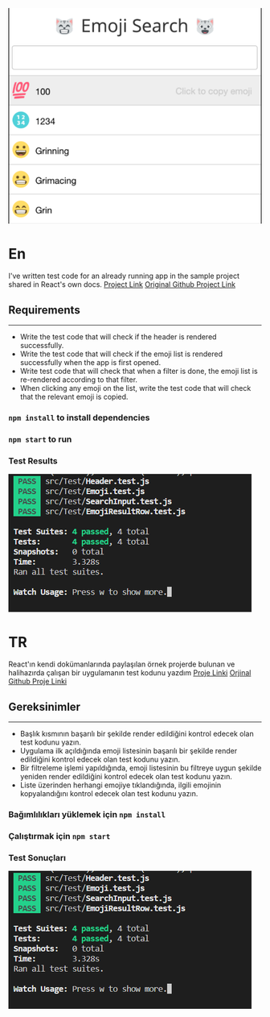 ![EmojiSearch](/photos/photo1.png)
# En
I've written test code for an already running app in the sample project shared in React's own docs.
[Project Link](https://tr.reactjs.org/community/examples.html)
[Original Github Project Link](https://github.com/ahfarmer/emoji-search)
## Requirements
---
- Write the test code that will check if the header is rendered successfully.
- Write the test code that will check if the emoji list is rendered successfully when the app is first opened.
- Write test code that will check that when a filter is done, the emoji list is re-rendered according to that filter.
- When clicking any emoji on the list, write the test code that will check that the relevant emoji is copied.
### `npm install` to install dependencies
### `npm start` to run
### Test Results
![Test](/photos/photo2.png)
# TR
React'ın kendi dokümanlarında paylaşılan örnek projerde bulunan ve halihazırda çalışan bir uygulamanın test kodunu yazdım
[Proje Linki](https://tr.reactjs.org/community/examples.html)
[Orjinal Github Proje Linki](https://github.com/ahfarmer/emoji-search)
## Gereksinimler
---
- Başlık kısmının başarılı bir şekilde render edildiğini kontrol edecek olan test kodunu yazın.
- Uygulama ilk açıldığında emoji listesinin başarılı bir şekilde render edildiğini kontrol edecek olan test kodunu yazın.
- Bir filtreleme işlemi yapıldığında, emoji listesinin bu filtreye uygun şekilde yeniden render edildiğini kontrol edecek olan test kodunu yazın.
- Liste üzerinden herhangi emojiye tıklandığında, ilgili emojinin kopyalandığını kontrol edecek olan test kodunu yazın.
### Bağımlılıkları yüklemek için `npm install`
### Çalıştırmak için `npm start`
### Test Sonuçları
![Test](/photos/photo2.png)

